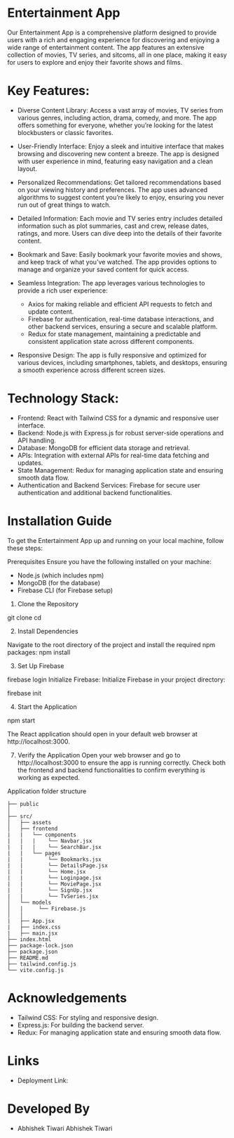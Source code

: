 # Entertainment App

Our Entertainment App is a comprehensive platform designed to provide users with a rich and engaging experience for discovering and enjoying a wide range of entertainment content. The app features an extensive collection of movies, TV series, and sitcoms, all in one place, making it easy for users to explore and enjoy their favorite shows and films.

# Key Features:

* Diverse Content Library: Access a vast array of movies, TV series from various genres, including action, drama, comedy, and more. The app offers something for everyone, whether you’re looking for the latest blockbusters or classic favorites.

* User-Friendly Interface: Enjoy a sleek and intuitive interface that makes browsing and discovering new content a breeze. The app is designed with user experience in mind, featuring easy navigation and a clean layout.

* Personalized Recommendations: Get tailored recommendations based on your viewing history and preferences. The app uses advanced algorithms to suggest content you’re likely to enjoy, ensuring you never run out of great things to watch.

* Detailed Information: Each movie and TV series entry includes detailed information such as plot summaries, cast and crew, release dates, ratings, and more. Users can dive deep into the details of their favorite content.

* Bookmark and Save: Easily bookmark your favorite movies and shows, and keep track of what you’ve watched. The app provides options to manage and organize your saved content for quick access.

* Seamless Integration: The app leverages various technologies to provide a rich user experience:

   * Axios for making reliable and efficient API requests to fetch and update content.
   * Firebase for authentication, real-time database interactions, and other backend services, ensuring a secure and scalable platform.
   * Redux for state management, maintaining a predictable and consistent application state across different components.

* Responsive Design: The app is fully responsive and optimized for various devices, including smartphones, tablets, and desktops, ensuring a smooth experience across different screen sizes.

# Technology Stack:

* Frontend: React with Tailwind CSS for a dynamic and responsive user interface.
* Backend: Node.js with Express.js for robust server-side operations and API handling.
* Database: MongoDB for efficient data storage and retrieval.
* APIs: Integration with external APIs for real-time data fetching and updates.
* State Management: Redux for managing application state and ensuring smooth data flow.
* Authentication and Backend Services: Firebase for secure user authentication and additional backend functionalities.


# Installation Guide

To get the Entertainment App up and running on your local machine, follow these steps:

Prerequisites
Ensure you have the following installed on your machine:

* Node.js (which includes npm)
* MongoDB (for the database)
* Firebase CLI (for Firebase setup)

1. Clone the Repository

git clone <repository-url>
cd <repository-directory>

2. Install Dependencies

Navigate to the root directory of the project and install the required npm packages:
npm install

3. Set Up Firebase

firebase login
Initialize Firebase: Initialize Firebase in your project directory:

firebase init

4. Start the Application

npm start

The React application should open in your default web browser at http://localhost:3000.

7. Verify the Application
Open your web browser and go to http://localhost:3000 to ensure the app is running correctly. Check both the frontend and backend functionalities to confirm everything is working as expected.

Application folder structure
```
├── public
│ 
├── src/
│   ├── assets
│   ├── frontend
|   |   └── components
|   |   |    └── Navbar.jsx
|   |   |    └── SearchBar.jsx
|   |   └── pages
|   |        └── Bookmarks.jsx
|   |        └── DetailsPage.jsx
|   |        └── Home.jsx
|   |        └── Loginpage.jsx
|   |        └── MoviePage.jsx
|   |        └── SignUp.jsx
|   |        └── TvSeries.jsx
│   └── models
│   |     └── Firebase.js
│   │ 
|   ├── App.jsx
|   ├── index.css
|   ├── main.jsx
├── index.html
├── package-lock.json
├── package.json
├── README.md
├── tailwind.config.js
└── vite.config.js
```
# Acknowledgements

* Tailwind CSS: For styling and responsive design.
* Express.js: For building the backend server.
* Redux: For managing application state and ensuring smooth data flow.

# Links
* Deployment Link: 


# Developed By
 * Abhishek Tiwari
Abhishek Tiwari
